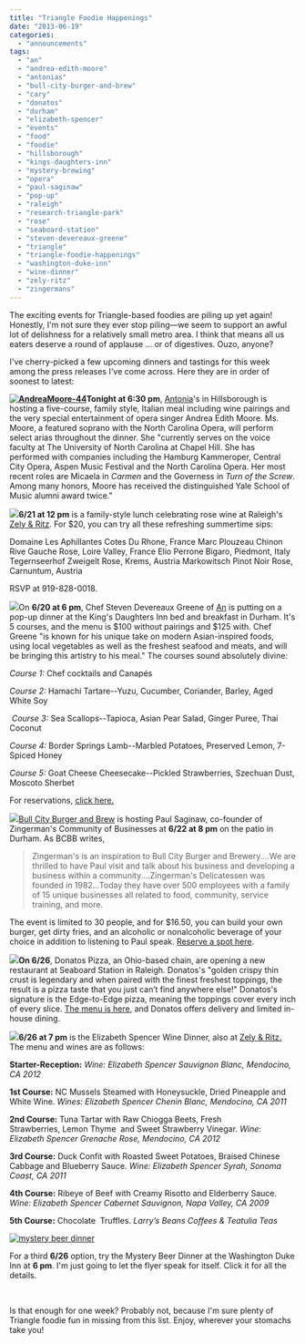 ```yaml
---
title: "Triangle Foodie Happenings"
date: "2013-06-19"
categories: 
  - "announcements"
tags: 
  - "an"
  - "andrea-edith-moore"
  - "antonias"
  - "bull-city-burger-and-brew"
  - "cary"
  - "donatos"
  - "durham"
  - "elizabeth-spencer"
  - "events"
  - "food"
  - "foodie"
  - "hillsborough"
  - "kings-daughters-inn"
  - "mystery-brewing"
  - "opera"
  - "paul-saginaw"
  - "pop-up"
  - "raleigh"
  - "research-triangle-park"
  - "rose"
  - "seaboard-station"
  - "steven-devereaux-greene"
  - "triangle"
  - "triangle-foodie-happenings"
  - "washington-duke-inn"
  - "wine-dinner"
  - "zely-ritz"
  - "zingermans"
---
```


The exciting events for Triangle-based foodies are piling up yet again! Honestly, I'm not sure they ever stop piling—we seem to support an awful lot of delishness for a relatively small metro area. I think that means all us eaters deserve a round of applause ... or of digestives. Ouzo, anyone?

I've cherry-picked a few upcoming dinners and tastings for this week among the press releases I've come across. Here they are in order of soonest to latest:

**[![AndreaMoore-44](http://s3.amazonaws.com/thegourmez-wpmedia/2013/06/AndreaMoore-44-100x150.jpg)](http://www.thegourmez.com/2013/06/triangle-foodie-happenings-10/andreamoore-44/)Tonight at 6:30 pm**, [Antonia](http://www.antoniashillsborough.com/)'s in Hillsborough is hosting a five-course, family style, Italian meal including wine pairings and the very special entertainment of opera singer Andrea Edith Moore. Ms. Moore, a featured soprano with the North Carolina Opera, will perform select arias throughout the dinner. She "currently serves on the voice faculty at The University of North Carolina at Chapel Hill. She has performed with companies including the Hamburg Kammeroper, Central City Opera, Aspen Music Festival and the North Carolina Opera. Her most recent roles are Micaela in _Carmen_ and the Governess in _Turn of the Screw_. Among many honors, Moore has received the distinguished Yale School of Music alumni award twice."

**[![](https://fbcdn-profile-a.akamaihd.net/hprofile-ak-frc1/c0.4.180.180/s160x160/2622_71893334125_4371498_a.jpg)](https://fbcdn-profile-a.akamaihd.net/hprofile-ak-frc1/c0.4.180.180/s160x160/2622_71893334125_4371498_a.jpg)6/21 at 12 pm** is a family-style lunch celebrating rose wine at Raleigh's [Zely & Ritz](http://zelyandritz.com/ "Website"). For $20, you can try all these refreshing summertime sips:

Domaine Les Aphillantes Cotes Du Rhone, France Marc Plouzeau Chinon Rive Gauche Rose, Loire Valley, France Elio Perrone Bigaro, Piedmont, Italy Tegernseerhof Zweigelt Rose, Krems, Austria Markowitsch Pinot Noir Rose, Carnuntum, Austria

RSVP at 919-828-0018.

![](http://www.ancuisines.com/images/stories/pics/An-Logo.png)On **6/20 at 6 pm**, Chef Steven Devereaux Greene of [An](http://www.ancuisines.com/) is putting on a pop-up dinner at the King's Daughters Inn bed and breakfast in Durham. It's 5 courses, and the menu is $100 without pairings and $125 with. Chef Greene "is known for his unique take on modern Asian-inspired foods, using local vegetables as well as the freshest seafood and meats, and will be bringing this artistry to his meal." The courses sound absolutely divine:

_Course 1:_ Chef cocktails and Canapés

_Course 2:_ Hamachi Tartare--Yuzu, Cucumber, Coriander, Barley, Aged White Soy

 _Course 3:_ Sea Scallops--Tapioca, Asian Pear Salad, Ginger Puree, Thai Coconut 

_Course 4:_ Border Springs Lamb--Marbled Potatoes, Preserved Lemon, 7-Spiced Honey

_Course 5:_ Goat Cheese Cheesecake--Pickled Strawberries, Szechuan Dust, Moscoto Sherbet

For reservations, [click here.](http://www.brownpapertickets.com/event/392983)

![](https://fbcdn-sphotos-b-a.akamaihd.net/hphotos-ak-prn1/66818_155999137765929_1884477_n.jpg)[Bull City Burger and Brew](http://www.bullcityburgerandbrewery.com/) is hosting Paul Saginaw, co-founder of Zingerman's Community of Businesses at **6/22 at 8 pm** on the patio in Durham. As BCBB writes,

> Zingerman's is an inspiration to Bull City Burger and Brewery....We are thrilled to have Paul visit and talk about his business and developing a business within a community....Zingerman's Delicatessen was founded in 1982...Today they have over 500 employees with a family of 15 unique businesses all related to food, community, service training, and more.

The event is limited to 30 people, and for $16.50, you can build your own burger, get dirty fries, and an alcoholic or nonalcoholic beverage of your choice in addition to listening to Paul speak. [Reserve a spot here](https://www.paypal.com/us/cgi-bin/webscr?cmd=_flow&SESSION=dk-whn1QqhQ8LyLTOnKv6LmgJj7i1F4SyC8zvpZEZd89OmDOL6R_4npCT2K&dispatch=50a222a57771920b6a3d7b606239e4d529b525e0b7e69bf0224adecfb0124e9b61f737ba21b081988da7a3c03e3ee256487fa2c502f637cb "RSVP for BCBB").

![](http://www.donatosraleigh.com/images/pepPizzaThumb.jpg)**On 6/26**, Donatos Pizza, an Ohio-based chain, are opening a new restaurant at Seaboard Station in Raleigh. Donatos's "golden crispy thin crust is legendary and when paired with the finest freshest toppings, the result is a pizza taste that you just can’t find anywhere else!" Donatos's signature is the Edge-to-Edge pizza, meaning the toppings cover every inch of every slice. [The menu is here](http://www.donatosraleigh.com/ "Donatos Website"), and Donatos offers delivery and limited in-house dining.

**![](https://fbcdn-profile-a.akamaihd.net/hprofile-ak-frc1/c0.4.180.180/s160x160/2622_71893334125_4371498_a.jpg)6/26 at 7 pm** is the Elizabeth Spencer Wine Dinner, also at [Zely & Ritz.](http://zelyandritz.com/) The menu and wines are as follows:

**Starter-Reception:** _Wine: Elizabeth Spencer Sauvignon Blanc, Mendocino, CA 2012_

**1st Course:** NC Mussels Steamed with Honeysuckle, Dried Pineapple and White Wine. _Wines: Elizabeth Spencer Chenin Blanc, Mendocino, CA 2011_

**2nd Course:** Tuna Tartar with Raw Chiogga Beets, Fresh Strawberries, Lemon Thyme  and Sweet Strawberry Vinegar. _Wine: Elizabeth Spencer Grenache Rose, Mendocino, CA 2012_

**3rd Course:** Duck Confit with Roasted Sweet Potatoes, Braised Chinese Cabbage and Blueberry Sauce. _Wine: Elizabeth Spencer Syrah, Sonoma Coast, CA 2011_

**4th Course:** Ribeye of Beef with Creamy Risotto and Elderberry Sauce. _Wine: Elizabeth Spencer Cabernet Sauvignon,_ _Napa Valley, CA 2009_

**5th Course:** Chocolate  Truffles. _Larry’s Beans Coffees & Teatulia Teas_

[![mystery beer dinner](http://s3.amazonaws.com/thegourmez-wpmedia/2013/06/mystery-beer-dinner-468x500.jpg)](http://www.thegourmez.com/2013/06/triangle-foodie-happenings-10/mystery-beer-dinner/)

For a third **6/26** option, try the Mystery Beer Dinner at the Washington Duke Inn at **6 pm**. I'm just going to let the flyer speak for itself. Click it for all the details.

 

Is that enough for one week? Probably not, because I'm sure plenty of Triangle foodie fun in missing from this list. Enjoy, wherever your stomachs take you!
